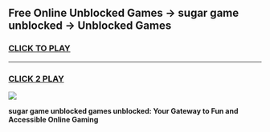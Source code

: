
## Free Online Unblocked Games → sugar game unblocked → Unblocked Games
<h3>
<a href="https://premium.freeplayer.one?title=sugar_game_unblocked&ref=21F">CLICK TO PLAY</a></h3>
<hr>

<h3>
<a href="https://premium.freeplayer.one?title=sugar_game_unblocked&ref=21F">CLICK 2 PLAY</a>
  
</h3>

<a href="https://premium.freeplayer.one?title=sugar_game_unblocked&ref=21F/"><img src="https://clearcache.store/games.png"></a>


**sugar game unblocked games unblocked: Your Gateway to Fun and Accessible Online Gaming**
